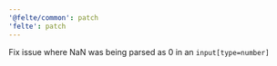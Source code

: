 ```yaml
---
'@felte/common': patch
'felte': patch
---
```


Fix issue where NaN was being parsed as 0 in an `input[type=number]`
